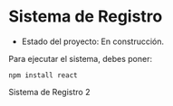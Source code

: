 <h1> Sistema de Registro</h1>

- Estado del proyecto: En construcción.

Para ejecutar el sistema, debes poner:

```npm install react```

Sistema de Registro 2
